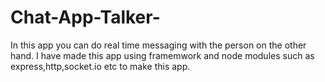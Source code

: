 # Chat-App-Talker-

In this app you can do real time messaging with the person on the other hand.
I have made this app using framemwork and node modules such as express,http,socket.io etc to make this app.
